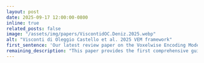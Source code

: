 ```yaml
---
layout: post
date: 2025-09-17 12:00:00-0800
inline: true
related_posts: false
image: "/assets/img/papers/ViscontidOC.Deniz.2025.webp"
alt: "Visconti di Oleggio Castello et al. 2025 VEM framework"
first_sentence: 'Our latest review paper on the Voxelwise Encoding Model (VEM) framework from Visconti di Oleggio Castello, Deniz, et al. is now available as a preprint on <a href="https://www.psyarxiv.com/nt2jq">PsyArXiv</a>.'
remaining_description: "This paper provides the first comprehensive guide for creating encoding models with fMRI data, and complements our VEM tutorials."
---
```

